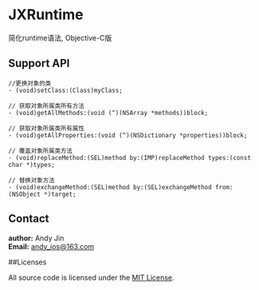 # JXRuntime

简化runtime语法, Objective-C版

## Support API

	//更换对象的类
	- (void)setClass:(Class)myClass;

	// 获取对象所属类所有方法
	- (void)getAllMethods:(void (^)(NSArray *methods))block;

	// 获取对象所属类所有属性
	- (void)getAllProperties:(void (^)(NSDictionary *properties))block;

	// 覆盖对象所属类方法
	- (void)replaceMethod:(SEL)method by:(IMP)replaceMethod types:(const char *)types;

	// 替换对象方法
	- (void)exchangeMethod:(SEL)method by:(SEL)exchangeMethod from:(NSObject *)target;
	
## Contact

**author:** Andy Jin  
**Email:** andy_ios@163.com

##Licenses

All source code is licensed under the [MIT License](https://github.com/andy0323/JXRuntime/blob/master/LICENSE).

